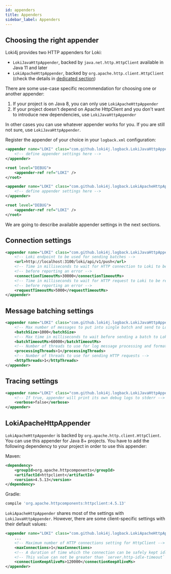 ```yaml
---
id: appenders
title: Appenders
sidebar_label: Appenders
---
```


## Choosing the right appender

Loki4j provides two HTTP appenders for Loki:

- `LokiJavaHttpAppender`, backed by `java.net.http.HttpClient` available in Java 11 and later
- `LokiApacheHttpAppender`, backed by `org.apache.http.client.HttpClient`
(check the details in [dedicated section](#lokiapachehttpappender))

There are some use-case specific recommendation for choosing one or another appender:

1. If your project is on Java 8, you can only use `LokiApacheHttpAppender`
2. If your project doesn't depend on Apache HttpClient and you don't want to introduce
new dependencies, use `LokiJavaHttpAppender`

In other cases you can use whatever appender works for you.
If you are still not sure, use `LokiJavaHttpAppender`.

Register the appender of your choice in your `logback.xml` configuration:

<!--DOCUSAURUS_CODE_TABS-->
<!--LokiJavaHttpAppender-->

```xml
<appender name="LOKI" class="com.github.loki4j.logback.LokiJavaHttpAppender">
    <!-- define appender settings here -->
</appender>

<root level="DEBUG">
    <appender-ref ref="LOKI" />
</root>
```

<!--LokiApacheHttpAppender-->

```xml
<appender name="LOKI" class="com.github.loki4j.logback.LokiApacheHttpAppender">
    <!-- define appender settings here -->
</appender>

<root level="DEBUG">
    <appender-ref ref="LOKI" />
</root>
```

<!--END_DOCUSAURUS_CODE_TABS-->

We are going to describe available appender settings in the next sections.

## Connection settings

```xml
<appender name="LOKI" class="com.github.loki4j.logback.LokiJavaHttpAppender">
    <!-- Loki endpoint to be used for sending batches -->
    <url>http://localhost:3100/loki/api/v1/push</url>
    <!-- Time in milliseconds to wait for HTTP connection to Loki to be established -->
    <!-- before reporting an error -->
    <connectionTimeoutMs>30000</connectionTimeoutMs>
    <!-- Time in milliseconds to wait for HTTP request to Loki to be responded -->
    <!-- before reporting an error -->
    <requestTimeoutMs>5000</requestTimeoutMs>
</appender>
```

## Message batching settings

```xml
<appender name="LOKI" class="com.github.loki4j.logback.LokiJavaHttpAppender">
    <!-- Max number of messages to put into single batch and send to Loki -->
    <batchSize>1000</batchSize>
    <!-- Max time in milliseconds to wait before sending a batch to Loki -->
    <batchTimeoutMs>60000</batchTimeoutMs>
    <!-- Number of threads to use for log message processing and formatting -->
    <processingThreads>1</processingThreads>
    <!-- Number of threads to use for sending HTTP requests -->
    <httpThreads>1</httpThreads>
</appender>
```

## Tracing settings

```xml
<appender name="LOKI" class="com.github.loki4j.logback.LokiJavaHttpAppender">
    <!-- If true, appender will print its own debug logs to stderr -->
    <verbose>false</verbose>
</appender>
```

## LokiApacheHttpAppender

`LokiApacheHttpAppender` is backed by `org.apache.http.client.HttpClient`.
You can use this appender for Java 8+ projects.
You have to add the following dependency to your project in order to use this appender:

Maven:

```xml
<dependency>
    <groupId>org.apache.httpcomponents</groupId>
    <artifactId>httpclient</artifactId>
    <version>4.5.13</version>
</dependency>
```

Gradle:

```groovy
compile 'org.apache.httpcomponents:httpclient:4.5.13'
```

`LokiApacheHttpAppender` shares most of the settings with `LokiJavaHttpAppender`.
However, there are some client-specific settings with their default values:

```xml
<appender name="LOKI" class="com.github.loki4j.logback.LokiApacheHttpAppender">
    ...
    <!-- Maximum number of HTTP connections setting for HttpClient -->
    <maxConnections>1</maxConnections>
    <!-- A duration of time which the connection can be safely kept idle for later reuse. -->
    <!-- This value can not be greater than `server.http-idle-timeout` in your Loki config -->
    <connectionKeepAliveMs>120000</connectionKeepAliveMs>
</appender>
```
